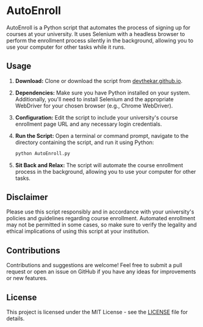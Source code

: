 # AutoEnroll

AutoEnroll is a Python script that automates the process of signing up for courses at your university. It uses Selenium with a headless browser to perform the enrollment process silently in the background, allowing you to use your computer for other tasks while it runs.

## Usage

1. **Download:** Clone or download the script from [devthekar.github.io](https://devthekar.github.io/AutoEnroll.py).

2. **Dependencies:** Make sure you have Python installed on your system. Additionally, you'll need to install Selenium and the appropriate WebDriver for your chosen browser (e.g., Chrome WebDriver).

3. **Configuration:** Edit the script to include your university's course enrollment page URL and any necessary login credentials.

4. **Run the Script:** Open a terminal or command prompt, navigate to the directory containing the script, and run it using Python:

    ```bash
    python AutoEnroll.py
    ```

5. **Sit Back and Relax:** The script will automate the course enrollment process in the background, allowing you to use your computer for other tasks.

## Disclaimer

Please use this script responsibly and in accordance with your university's policies and guidelines regarding course enrollment. Automated enrollment may not be permitted in some cases, so make sure to verify the legality and ethical implications of using this script at your institution.

## Contributions

Contributions and suggestions are welcome! Feel free to submit a pull request or open an issue on GitHub if you have any ideas for improvements or new features.

## License

This project is licensed under the MIT License - see the [LICENSE](LICENSE) file for details.
